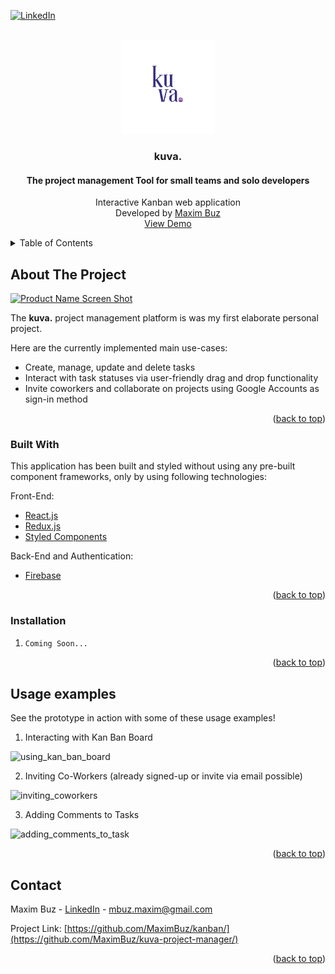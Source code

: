 <div id="top"></div>

<!-- PROJECT SHIELDS -->
[![LinkedIn][linkedin-shield]][linkedin-url]




<!-- PROJECT LOGO -->
<br />
<div align="center">
  <a href="https://github.com/othneildrew/Best-README-Template">
    <img src="public/kuva_logo.png" alt="Logo" width="150" height="150">
  </a>

  <h3 align="center">kuva.</h3>
  <h4 align="center">The project management Tool for small teams and solo developers</h4>

  <p align="center">
    Interactive Kanban web application
    <br/>
    Developed by <a href="https://www.linkedin.com/in/maxim-buz-17a2a717b/">Maxim Buz</a>
    <br/>
    <a href="https://kuva.vercel.app/">View Demo</a>
  </p>
</div>



<!-- TABLE OF CONTENTS -->
<details>
  <summary>Table of Contents</summary>
  <ol>
    <li>
      <a href="#about-the-project">About The Project</a>
      <ul>
        <li><a href="#built-with">Built With</a></li>
      </ul>
    </li>
    <li><a href="#usage">Usage</a></li>
    <li><a href="#contact">Contact</a></li>
  </ol>
</details>



<!-- ABOUT THE PROJECT -->
## About The Project

[![Product Name Screen Shot][product-screenshot]](https://example.com)

The **kuva.** project management platform is was my first elaborate personal project.

Here are the currently implemented main use-cases:
* Create, manage, update and delete tasks
* Interact with task statuses via user-friendly drag and drop functionality
* Invite coworkers and collaborate on projects using Google Accounts as sign-in method

<p align="right">(<a href="#top">back to top</a>)</p>



### Built With

This application has been built and styled without using any pre-built component frameworks, only by using following technologies:

Front-End:
* [React.js](https://reactjs.org/)
* [Redux.js](https://redux.js.org/)
* [Styled Components](https://styled-components.com/)

Back-End and Authentication:
* [Firebase](https://firebase.google.com/)


<p align="right">(<a href="#top">back to top</a>)</p>



### Installation

1. ```sh
   Coming Soon...
   ```

<p align="right">(<a href="#top">back to top</a>)</p>



<!-- USAGE EXAMPLES -->
## Usage examples

See the prototype in action with some of these usage examples!

1. Interacting with Kan Ban Board
<img src="screen-capture-1.gif" alt="using_kan_ban_board">

2. Inviting Co-Workers (already signed-up or invite via email possible)
<img src="screen-capture-2.gif" alt="inviting_coworkers">

3. Adding Comments to Tasks
<img src="screen-capture-3.gif" alt="adding_comments_to_task">


<p align="right">(<a href="#top">back to top</a>)</p>


<!-- CONTACT -->
## Contact

Maxim Buz - [LinkedIn](https://www.linkedin.com/in/maxim-buz-17a2a717b/) - mbuz.maxim@gmail.com

Project Link: [https://github.com/MaximBuz/kanban/](https://github.com/MaximBuz/kuva-project-manager/)

<p align="right">(<a href="#top">back to top</a>)</p>



<!-- MARKDOWN LINKS & IMAGES -->
<!-- https://www.markdownguide.org/basic-syntax/#reference-style-links -->
[linkedin-shield]: https://img.shields.io/badge/-LinkedIn-black.svg?style=for-the-badge&logo=linkedin&colorB=555
[linkedin-url]: https://www.linkedin.com/in/maxim-buz-17a2a717b/
[product-screenshot]: ./screenshot.png
